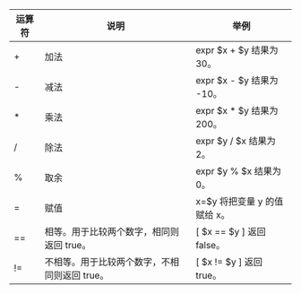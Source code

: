 | 运算符| 说明| 举例|
| ---- | ---- | ----|
| + | 加法 | expr $x + $y 结果为 30。|
| - | 减法 | expr $x - $y 结果为 -10。|
| * | 乘法 | expr $x * $y 结果为 200。|
| / | 除法 | expr $y / $x 结果为 2。|
| % | 取余 | expr $y % $x 结果为 0。|
| = | 赋值 | x=$y 将把变量 y 的值赋给 x。|
| == | 相等。用于比较两个数字，相同则返回 true。 | [ $x == $y ] 返回 false。|
| != | 不相等。用于比较两个数字，不相同则返回 true。 | [ $x != $y ] 返回 true。|
